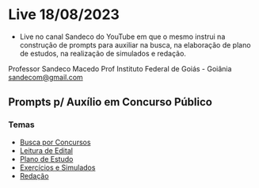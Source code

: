 # Live 18/08/2023
- Live no canal Sandeco do YouTube em que o mesmo instrui na construção de prompts para auxiliar na busca, na elaboração de plano de estudos, na realização de simulados e redação.

Professor Sandeco Macedo
Prof Instituto Federal de Goiás - Goiânia
sandecom@gmail.com

## Prompts p/ Auxílio em Concurso Público

### Temas
* [Busca por Concursos](https://github.com/ibritocorp/promptGenerativeIA/blob/main/sandeco/live180823/prompts/buscaConcursos.txt)
* [Leitura de Edital](https://github.com/ibritocorp/promptGenerativeIA/blob/main/sandeco/live180823/prompts/leEdital.txt)
* [Plano de Estudo](https://github.com/ibritocorp/promptGenerativeIA/blob/main/sandeco/live180823/prompts/planoEstudos.txt)
* [Exercícios e Simulados](https://github.com/ibritocorp/promptGenerativeIA/blob/main/sandeco/live180823/prompts/exerciciosSimulados.txt)
* [Redação](https://github.com/ibritocorp/promptGenerativeIA/blob/main/sandeco/live180823/prompts/redacao.txt)